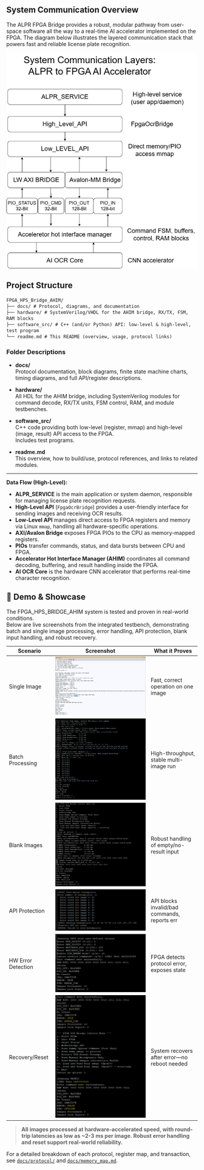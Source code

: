 ## System Communication Overview

The ALPR FPGA Bridge provides a robust, modular pathway from user-space software all the way to a real-time AI accelerator implemented on the FPGA. The diagram below illustrates the layered communication stack that powers fast and reliable license plate recognition.

![ALPR FPGA Bridge Stack](docs/block_diagrams/bridge_stack.png)

## Project Structure
```
FPGA_HPS_Bridge_AHIM/
├── docs/ # Protocol, diagrams, and documentation
├── hardware/ # SystemVerilog/VHDL for the AHIM bridge, RX/TX, FSM, RAM blocks
├── software_src/ # C++ (and/or Python) API: low-level & high-level, test program
└── readme.md # This README (overview, usage, protocol links)
```

### Folder Descriptions

- **docs/**  
  Protocol documentation, block diagrams, finite state machine charts, timing diagrams, and full API/register descriptions.

- **hardware/**  
  All HDL for the AHIM bridge, including SystemVerilog modules for command decode, RX/TX units, FSM control, RAM, and module testbenches.

- **software_src/**  
  C++  code providing both low-level (register, mmap) and high-level (image, result) API access to the FPGA.  
  Includes test programs.

- **readme.md**  
  This overview, how to build/use, protocol references, and links to related modules.

---


**Data Flow (High-Level):**
- **ALPR_SERVICE** is the main application or system daemon, responsible for managing license plate recognition requests.
- **High-Level API** (`FpgaOcrBridge`) provides a user-friendly interface for sending images and receiving OCR results.
- **Low-Level API** manages direct access to FPGA registers and memory via Linux `mmap`, handling all hardware-specific operations.
- **AXI/Avalon Bridge** exposes FPGA PIOs to the CPU as memory-mapped registers.
- **PIOs** transfer commands, status, and data bursts between CPU and FPGA.
- **Accelerator Hot Interface Manager (AHIM)** coordinates all command decoding, buffering, and result handling inside the FPGA.
- **AI OCR Core** is the hardware CNN accelerator that performs real-time character recognition.

## 🚀 Demo & Showcase

The FPGA_HPS_BRIDGE_AHIM system is tested and proven in real-world conditions.  
Below are live screenshots from the integrated testbench, demonstrating batch and single image processing, error handling, API protection, blank input handling, and robust recovery.

| Scenario           | Screenshot                        | What it Proves                               |
|--------------------|-----------------------------------|----------------------------------------------|
| Single Image       | ![single](docs/demo/single_image.png)            | Fast, correct operation on one image         |
| Batch Processing   | ![batch](docs/demo/console_batch.png)             | High-throughput, stable multi-image run      |
| Blank Images       | ![blank](docs/demo/Send_blank_batch.png)          | Robust handling of empty/no-result input     |
| API Protection     | ![api fail](docs/demo/console_fail_to_send_api.png)| API blocks invalid/bad commands, reports err |
| HW Error Detection | ![comm err](docs/demo/console_comm_error.png)     | FPGA detects protocol error, exposes state   |
| Recovery/Reset     | ![reset](docs/demo/recover_after_reset.png)       | System recovers after error—no reboot needed |

> **All images processed at hardware-accelerated speed, with round-trip latencies as low as ~2-3 ms per image. Robust error handling and reset support real-world reliability.**


For a detailed breakdown of each protocol, register map, and transaction, see [`docs/protocol/`](docs/protocol/) and [`docs/memory_map.md`](docs/memory_map.md).

